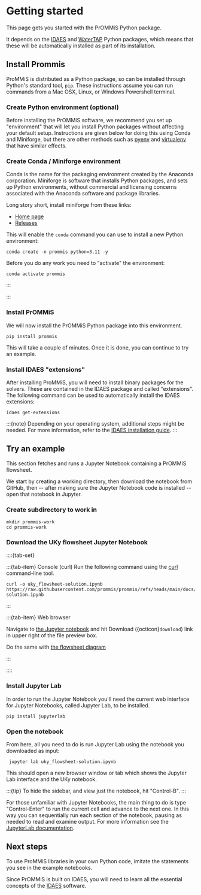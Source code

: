 # Getting started
This page gets you started with the PrOMMiS Python package.

It depends on the [IDAES](https://idaes-pse.readthedocs.io/en/stable/) and [WaterTAP](https://watertap.readthedocs.io/en/stable/) Python packages, which means that these will be automatically installed as part of its installation.

## Install Prommis
ProMMiS is distributed as a Python package, so can be installed through Python's standard tool, `pip`. These instructions assume you can run commands from a Mac OSX, Linux, or Windows Powershell terminal.

### Create Python environment (optional)
Before installing the PrOMMiS software, we recommend you set up "environment" that will let you install Python packages without affecting your default setup.
Instructions are given below for doing this using Conda and Miniforge, but there are other methods such as [pyenv](https://github.com/pyenv/pyenv) and [virtualenv](https://virtualenv.pypa.io/en/latest/) that have similar effects.

### Create Conda / Miniforge environment

Conda is the name for the packaging environment created by the Anaconda corporation.
Miniforge is software that installs Python packages, and sets up
Python environments, without commercial and licensing concerns associated
with the Anaconda software and package libraries.

Long story short, install miniforge from these links:

- [Home page](https://github.com/conda-forge/miniforge)
- [Releases](https://github.com/conda-forge/miniforge/releases)

This will enable the `conda` command you can use to install a new Python
environment:

```
conda create -n prommis python=3.11 -y
```

Before you do any work you need to "activate" the environment:
```
conda activate prommis
```
:::

:::
### Install PrOMMiS

We will now install the PrOMMiS Python package into this environment.
```
pip install prommis
```
This will take a couple of minutes.
Once it is done, you can continue to try an example.

### Install IDAES "extensions"

After installing ProMMiS, you will need to install binary packages for the
solvers. These are contained in the IDAES package and called "extensions".
The following command can be used to automatically install the IDAES extensions:

```
idaes get-extensions
```

:::{note}
Depending on your operating system, additional steps might be needed. For more information, refer to the [IDAES installation guide](https://idaes-pse.readthedocs.io/en/stable/tutorials/getting_started/index.html).
:::


## Try an example
This section fetches and runs a Jupyter Notebook containing a PrOMMiS flowsheet.

We start by creating a working directory, then download the notebook from GitHub,
then -- after making sure the Jupyter Notebook code is installed -- open that
notebook in Jupyter.

### Create subdirectory to work in

```
mkdir prommis-work
cd prommis-work
```

### Download the UKy flowsheet Jupyter Notebook

::::{tab-set}

:::{tab-item} Console (curl)
Run the following command using the [curl](https://curl.se/) command-line tool.
```
curl -o uky_flowsheet-solution.ipynb https://raw.githubusercontent.com/prommis/prommis/refs/heads/main/docs/tutorials/uky_flowsheet-solution.ipynb
```
:::

:::{tab-item} Web browser

Navigate to [the Jupyter notebook](https://github.com/prommis/prommis/blob/main/docs/tutorials/uky_flowsheet-solution.ipynb) and hit Download ({octicon}`download`) link in upper right of the file preview box.

Do the same with [the flowsheet diagram](https://github.com/prommis/prommis/blob/main/docs/tutorials/uky_flowsheet.png)

:::

::::

### Install Jupyter Lab

In order to run the Jupyter Notebook you'll need the current web interface for Jupyter Notebooks,
called Jupyter Lab, to be installed.


```
pip install jupyterlab
```

### Open the notebook

From here, all you need to do is run Jupyter Lab using the notebook you downloaded as input:

```
 jupyter lab uky_flowsheet-solution.ipynb
 ```

 This should open a new browser window or tab which shows the Jupyter Lab interface and the UKy notebook. 
 
 :::{tip}
 To hide the sidebar, and view just the notebook, hit "Control-B".
 :::

For those unfamiliar with Jupyter Notebooks, the main thing to do is type "Control-Enter" to run the current cell and advance to the next one. In this way you can sequentially run each section of the notebook, pausing as needed to read and examine output. For more information see the [JupyterLab documentation](https://jupyterlab.readthedocs.io/en/latest/).

## Next steps

To use ProMMiS libraries in your own Python code, imitate the statements you see in the example notebooks.

Since PrOMMiS is built on IDAES, you will need to learn all the essential concepts of the [IDAES](https://idaes-pse.readthedocs.io/en/stable/) software.